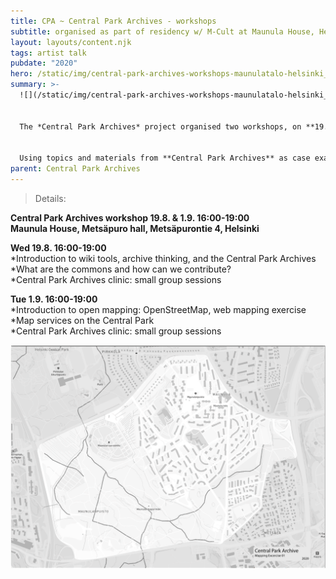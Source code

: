 ```yaml
---
title: CPA ~ Central Park Archives - workshops
subtitle: organised as part of residency w/ M-Cult at﻿ Maunula House, Helsinki
layout: layouts/content.njk
tags: artist talk
pubdate: "2020"
hero: /static/img/central-park-archives-workshops-maunulatalo-helsinki_2020.jpg
summary: >-
  ![](/static/img/central-park-archives-workshops-maunulatalo-helsinki_2020.jpg)


  The *Central Park Archives* project organised two workshops, on **19.08.2020** and **01.09.2020** to introduce *open source*, and *open content* tools and practices for collaborative online publishing. Why and how to contribute to Wikipedia, Wikidata, OpenStreetMap, and other open projects, and how to use Creative Commons licenses to grant permission to share?


  Using topics and materials from **Central Park Archives** as case examples in the workshop, participants learned to create new Wikipedia articles on related places, organisations, and natural phenomena. Both sessions ended with a short 'clinic' for the *Central Park Archives*, where participants were able to book private sessions with project team members for sharing their own collection with the archive. Participants are asked to bring their materials with them, for example on a memory stick or hard drive.
parent: Central Park Archives
---
```

> Details:

**Central Park Archives workshop 19.8. & 1.9. 16:00-19:00\
Maunula House, Metsäpuro hall, Metsäpurontie 4, Helsinki**

**Wed 19.8. 16:00-19:00**\
*Introduction to wiki tools, archive thinking, and the Central Park Archives\
*What are the commons and how can we contribute?\
*Central Park Archives clinic: small group sessions

**Tue 1.9. 16:00-19:00**\
*Introduction to open mapping: OpenStreetMap, web mapping exercise\
*Map services on the Central Park\
*Central Park Archives clinic: small group sessions

![](/static/img/cpa_black-and-white-01.jpg)
